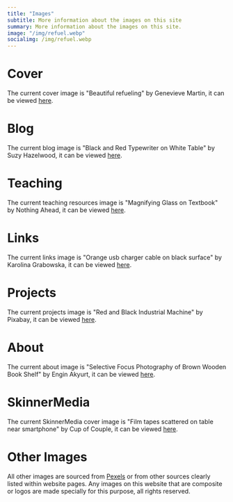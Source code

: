 ```yaml
---
title: "Images"
subtitle: More information about the images on this site
summary: More information about the images on this site.
image: "/img/refuel.webp"
socialimg: /img/refuel.webp
---
```


# Cover

The current cover image is "Beautiful refueling" by Genevieve Martin, it can be viewed [here](https://www.flickr.com/photos/oakridgelab/34300813941/).

# Blog

The current blog image is "Black and Red Typewriter on White Table" by Suzy Hazelwood, it can be viewed [here](https://www.pexels.com/photo/black-and-red-typewriter-on-white-table-3695297/).

# Teaching

The current teaching resources image is "Magnifying Glass on Textbook" by Nothing Ahead, it can be viewed [here](https://www.pexels.com/photo/magnifying-glass-on-textbook-4494641/).

# Links

The current links image is "Orange usb charger cable on black surface" by Karolina Grabowska, it can be viewed [here](https://www.pexels.com/photo/orange-usb-charger-cable-on-black-surface-4219862/).

# Projects

The current projects image is "Red and Black Industrial Machine" by Pixabay, it can be viewed [here](https://www.pexels.com/photo/red-and-black-industrial-machine-209272/).

# About

The current about image is "Selective Focus Photography of Brown Wooden Book Shelf" by Engin Akyurt, it can be viewed [here](https://www.pexels.com/photo/selective-focus-photography-of-brown-wooden-book-shelf-2952871/).

# SkinnerMedia

The current SkinnerMedia cover image is "Film tapes scattered on table near smartphone" by Cup of Couple, it can be viewed [here](https://www.pexels.com/photo/film-tapes-scattered-on-table-near-smartphone-6177645/).

# Other Images

All other images are sourced from [Pexels](https://www.pexels.com/) or from other sources clearly listed within website pages. Any images on this website that are composite or logos are made specially for this purpose, all rights reserved.
